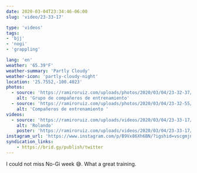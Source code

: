 ```yaml
---
date: 2020-03-04T23:34:46-06:00
slug: 'video/23-33-17'

type: 'videos' 
tags:
- 'bjj'
- 'nogi'
- 'grappling'

lang: 'en'
weather: '65.39°F'
weather-summary: 'Partly Cloudy'
weather-icon: 'partly-cloudy-night'
location: '25.7552,-100.4023'
photos:
  - source: 'https://ramiroruiz.com/uploads/photos/2020/03/04/23-32-37/grupo-de-compa%C3%B1eros-de-entrenamiento.jpg'
    alt: 'Grupo de compañeros de entrenamiento'
  - source: 'https://ramiroruiz.com/uploads/photos/2020/03/04/23-32-55/compa%C3%B1eros-de-entrenamiento-.jpg'
    alt: 'Compañeros de entrenamiento '
videos:
  - source: 'https://ramiroruiz.com/uploads/videos/2020/03/04/23-33-17/rolando.mp4'
    alt: 'Rolando'
    poster: 'https://ramiroruiz.com/uploads/videos/2020/03/04/23-33-17/poster.jpg'
instagram_url: 'https://www.instagram.com/p/B9Vx86Xh6BN/?igshid=vscgmjny51hd'
syndication_links:
    - https://brid.gy/publish/twitter
---
```

I could not miss No-Gi week 😅. 
What a great training. 

  